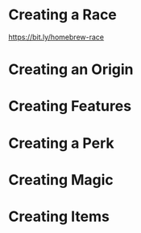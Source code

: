 # Creating a Race
https://bit.ly/homebrew-race

# Creating an Origin

# Creating Features

# Creating a Perk

# Creating Magic

# Creating Items

